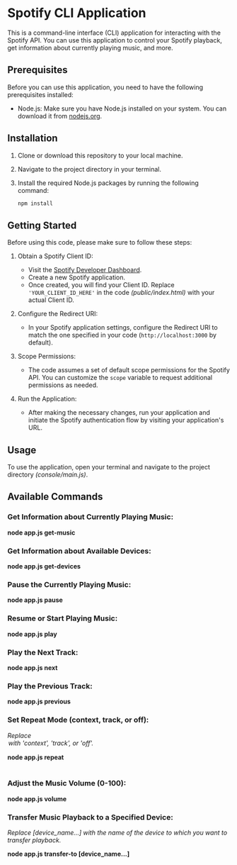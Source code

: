 # Spotify CLI Application

This is a command-line interface (CLI) application for interacting with the Spotify API. You can use this application to control your Spotify playback, get information about currently playing music, and more.

## Prerequisites

Before you can use this application, you need to have the following prerequisites installed:

- Node.js: Make sure you have Node.js installed on your system. You can download it from [nodejs.org](https://nodejs.org/).

## Installation

1. Clone or download this repository to your local machine.

2. Navigate to the project directory in your terminal.

3. Install the required Node.js packages by running the following command:

   ```bash
   npm install

## Getting Started

Before using this code, please make sure to follow these steps:

1. Obtain a Spotify Client ID:
   - Visit the [Spotify Developer Dashboard](https://developer.spotify.com/dashboard/applications).
   - Create a new Spotify application.
   - Once created, you will find your Client ID. Replace `'YOUR_CLIENT_ID_HERE'` in the code *(public/index.html)* with your actual Client ID.

2. Configure the Redirect URI:
   - In your Spotify application settings, configure the Redirect URI to match the one specified in your code (`http://localhost:3000` by default).

3. Scope Permissions:
   - The code assumes a set of default scope permissions for the Spotify API. You can customize the `scope` variable to request additional permissions as needed.

4. Run the Application:
   - After making the necessary changes, run your application and initiate the Spotify authentication flow by visiting your application's URL.

## Usage

To use the application, open your terminal and navigate to the project directory *(console/main.js)*.

## Available Commands

### Get Information about Currently Playing Music:

**node app.js get-music**

### Get Information about Available Devices:

**node app.js get-devices**

### Pause the Currently Playing Music:

**node app.js pause**

### Resume or Start Playing Music:

**node app.js play**

### Play the Next Track:

**node app.js next**

### Play the Previous Track:

**node app.js previous**

### Set Repeat Mode (context, track, or off):
*Replace <option> with 'context', 'track', or 'off'.*

**node app.js repeat <option>**

### Adjust the Music Volume (0-100):

**node app.js volume <volume>**

### Transfer Music Playback to a Specified Device:
*Replace [device_name...] with the name of the device to which you want to transfer playback.*

**node app.js transfer-to [device_name...]**

